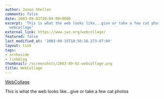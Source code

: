 ```yaml
---
author: Jason Shellen
comments: false
date: 2003-09-02T20:04:00+0000
excerpt: 'This is what the web looks like...give or take a few cat photos  ... slug:
  webcollage'
external_link: https://www.jwz.org/webcollage/
featured: false
last_modified_at: '2003-09-15T18:56:16.273-07:00'
layout: link
tags:
- ontheside
- linkblog
thumbnail: /screenshots/2003-09-02-webcollage.png
title: WebCollage
---
```


[WebCollage](https://www.jwz.org/webcollage/)

This is what the web looks like...give or take a few cat photos

